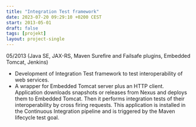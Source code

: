 ```yaml
---
title: "Integration Test framework"
date: 2023-07-20 09:29:10 +0200 CEST
start: 2013-05-01
draft: false
tags: [projekt]
layout: project-single
---
```


05/2013 (Java SE, JAX-RS, Maven Surefire and Failsafe plugins, Embedded Tomcat, Jenkins) 
- Development of Integration Test framework to test interoperability of web services.
- A wrapper for Embedded Tomcat server plus an HTTP client. Application downloads snapshots or releases from Nexus and deploys them to Embedded Tomcat. Then it performs integration tests of their interoperability by cross firing requests. This application is installed in the Continuous Integration pipeline and is triggered by the Maven lifecycle test goal.
